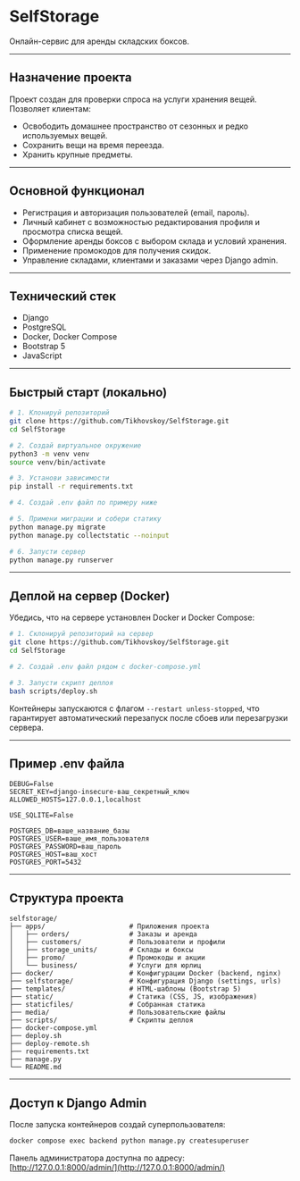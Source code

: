 # SelfStorage

Онлайн-сервис для аренды складских боксов.

---

## Назначение проекта

Проект создан для проверки спроса на услуги хранения вещей. Позволяет клиентам:

* Освободить домашнее пространство от сезонных и редко используемых вещей.
* Сохранить вещи на время переезда.
* Хранить крупные предметы.

---

## Основной функционал

* Регистрация и авторизация пользователей (email, пароль).
* Личный кабинет с возможностью редактирования профиля и просмотра списка вещей.
* Оформление аренды боксов с выбором склада и условий хранения.
* Применение промокодов для получения скидок.
* Управление складами, клиентами и заказами через Django admin.

---

## Технический стек

* Django
* PostgreSQL
* Docker, Docker Compose
* Bootstrap 5
* JavaScript

---

## Быстрый старт (локально)

```bash
# 1. Клонируй репозиторий
git clone https://github.com/Tikhovskoy/SelfStorage.git
cd SelfStorage

# 2. Создай виртуальное окружение
python3 -m venv venv
source venv/bin/activate

# 3. Установи зависимости
pip install -r requirements.txt

# 4. Создай .env файл по примеру ниже

# 5. Примени миграции и собери статику
python manage.py migrate
python manage.py collectstatic --noinput

# 6. Запусти сервер
python manage.py runserver
```

---

## Деплой на сервер (Docker)

Убедись, что на сервере установлен Docker и Docker Compose:

```bash
# 1. Склонируй репозиторий на сервер
git clone https://github.com/Tikhovskoy/SelfStorage.git
cd SelfStorage

# 2. Создай .env файл рядом с docker-compose.yml

# 3. Запусти скрипт деплоя
bash scripts/deploy.sh
```

Контейнеры запускаются с флагом `--restart unless-stopped`, что гарантирует автоматический перезапуск после сбоев или перезагрузки сервера.

---

## Пример .env файла

```env
DEBUG=False
SECRET_KEY=django-insecure-ваш_секретный_ключ
ALLOWED_HOSTS=127.0.0.1,localhost

USE_SQLITE=False

POSTGRES_DB=ваше_название_базы
POSTGRES_USER=ваше_имя_пользователя
POSTGRES_PASSWORD=ваш_пароль
POSTGRES_HOST=ваш_хост
POSTGRES_PORT=5432
```

---

## Структура проекта

```
selfstorage/
├── apps/                     # Приложения проекта
│   ├── orders/               # Заказы и аренда
│   ├── customers/            # Пользователи и профили
│   ├── storage_units/        # Склады и боксы
│   ├── promo/                # Промокоды и акции
│   └── business/             # Услуги для юрлиц
├── docker/                   # Конфигурации Docker (backend, nginx)
├── selfstorage/              # Конфигурация Django (settings, urls)
├── templates/                # HTML-шаблоны (Bootstrap 5)
├── static/                   # Статика (CSS, JS, изображения)
├── staticfiles/              # Собранная статика
├── media/                    # Пользовательские файлы
├── scripts/                  # Скрипты деплоя
├── docker-compose.yml
├── deploy.sh
├── deploy-remote.sh
├── requirements.txt
├── manage.py
└── README.md
```

---

## Доступ к Django Admin

После запуска контейнеров создай суперпользователя:

```bash
docker compose exec backend python manage.py createsuperuser
```

Панель администратора доступна по адресу:
[http://127.0.0.1:8000/admin/](http://127.0.0.1:8000/admin/)

